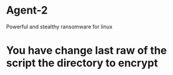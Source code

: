 # Agent-2
Powerful and stealthy ransomware for linux
# You have change last raw of the script the directory to encrypt 
